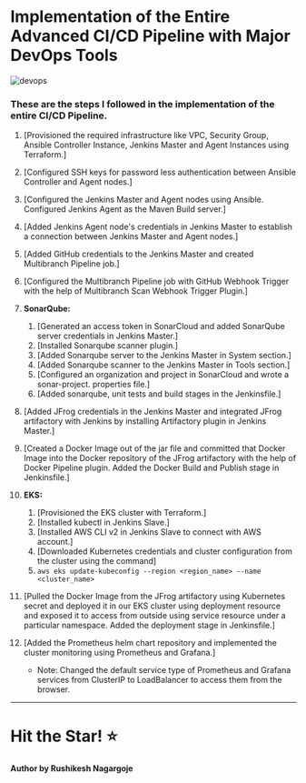# Implementation of the Entire Advanced CI/CD Pipeline with Major DevOps Tools

![devops](https://imgur.com/WcCpKVU.png)

### These are the steps I followed in the implementation of the entire CI/CD Pipeline.

1. [Provisioned the required infrastructure like VPC, Security Group, Ansible Controller Instance, Jenkins Master and Agent Instances using Terraform.]

2. [Configured SSH keys for password less authentication between Ansible Controller and Agent nodes.]
3. [Configured the Jenkins Master and Agent nodes using Ansible. Configured Jenkins Agent as the Maven Build server.]
4. [Added Jenkins Agent node's credentials in Jenkins Master to establish a connection between Jenkins Master and Agent nodes.]

5. [Added GitHub credentials to the Jenkins Master and created Multibranch Pipeline job.]

6. [Configured the Multibranch Pipeline job with GitHub Webhook Trigger with the help of Multibranch Scan Webhook Trigger Plugin.]

7. **SonarQube:**
    1. [Generated an access token in SonarCloud and added SonarQube server credentials in Jenkins Master.]
    2. [Installed Sonarqube scanner plugin.]
    3. [Added Sonarqube server to the Jenkins Master in System section.]
    4. [Added Sonarqube scanner to the Jenkins Master in Tools section.]
    5. [Configured an organization and project in SonarCloud and wrote a sonar-project. properties file.]
    6. [Added sonarqube, unit tests and build stages in the Jenkinsfile.]

8. [Added JFrog credentials in the Jenkins Master and integrated JFrog artifactory with Jenkins by installing Artifactory plugin in Jenkins Master.]
9. [Created a Docker Image out of the jar file and committed that Docker Image into the Docker repository of the JFrog artifactory with the help of Docker Pipeline plugin. Added the Docker Build and Publish stage in Jenkinsfile.]

10. **EKS:**
    1. [Provisioned the EKS cluster with Terraform.]
    2. [Installed kubectl in Jenkins Slave.]
    3. [Installed AWS CLI v2 in Jenkins Slave to connect with AWS account.]
    4. [Downloaded Kubernetes credentials and cluster configuration from the cluster using the command]
    5. `aws eks update-kubeconfig --region <region_name> --name <cluster_name>` 

11. [Pulled the Docker Image from the JFrog artifactory using Kubernetes secret and deployed it in our EKS cluster using deployment resource and exposed it to access from outside using service resource under a particular namespace. Added the deployment stage in Jenkinsfile.]
12. [Added the Prometheus helm chart repository and implemented the cluster monitoring using Prometheus and Grafana.]
    * Note: Changed the default service type of Prometheus and Grafana services from ClusterIP to LoadBalancer to access them from the browser.
---

# Hit the Star! ⭐

#### Author by Rushikesh Nagargoje
    
